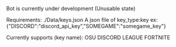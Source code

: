 Bot is currently under development (Unusable state)

Requirements:
./Data/keys.json
A json file of key_type:key
ex:
{"DISCORD":"discord_api_key","SOMEGAME":"somegame_key"}

Currently supports (key name):
OSU
DISCORD
LEAGUE
FORTNITE
